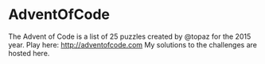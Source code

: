 # AdventOfCode

The Advent of Code is a list of 25 puzzles created by @topaz for the 2015 year.
Play here: http://adventofcode.com
My solutions to the challenges are hosted here.
